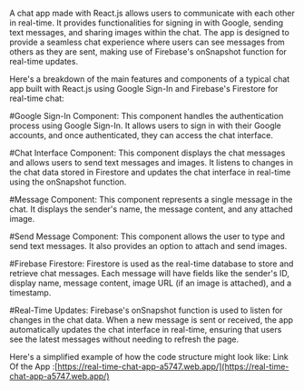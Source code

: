 A chat app made with React.js allows users to communicate with each other in real-time. It provides functionalities for signing in with Google, sending text messages, and sharing images within the chat. The app is designed to provide a seamless chat experience where users can see messages from others as they are sent, making use of Firebase's onSnapshot function for real-time updates.

Here's a breakdown of the main features and components of a typical chat app built with React.js using Google Sign-In and Firebase's Firestore for real-time chat:

#Google Sign-In Component: 
This component handles the authentication process using Google Sign-In. It allows users to sign in with their Google accounts, and once authenticated, they can access the chat interface.

#Chat Interface Component: 
This component displays the chat messages and allows users to send text messages and images. It listens to changes in the chat data stored in Firestore and updates the chat interface in real-time using the onSnapshot function.

#Message Component:
This component represents a single message in the chat. It displays the sender's name, the message content, and any attached image.

#Send Message Component:
This component allows the user to type and send text messages. It also provides an option to attach and send images.

#Firebase Firestore: 
Firestore is used as the real-time database to store and retrieve chat messages. Each message will have fields like the sender's ID, display name, message content, image URL (if an image is attached), and a timestamp.

#Real-Time Updates: 
Firebase's onSnapshot function is used to listen for changes in the chat data. When a new message is sent or received, the app automatically updates the chat interface in real-time, ensuring that users see the latest messages without needing to refresh the page.

Here's a simplified example of how the code structure might look like:
Link Of the App :[https://real-time-chat-app-a5747.web.app/](https://real-time-chat-app-a5747.web.app/)
